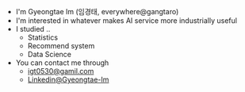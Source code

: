 - I'm Gyeongtae Im (임경태, everywhere@gangtaro)
- I'm interested in whatever makes AI service more industrially useful
- I studied .. 
  - Statistics
  - Recommend system
  - Data Science
- You can contact me through
  - igt0530@gamil.com
  - [Linkedin@Gyeongtae-Im](https://www.linkedin.com/in/gangtaro/)

<!---
Gangtaro/Gangtaro is a ✨ special ✨ repository because its `README.md` (this file) appears on your GitHub profile.
You can click the Preview link to take a look at your changes.
--->
